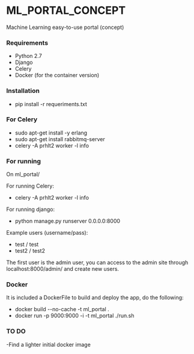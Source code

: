 # ML_PORTAL_CONCEPT
Machine Learning easy-to-use portal (concept)

### Requirements

* Python 2.7
* Django
* Celery
* Docker (for the container version)

### Installation

* pip install -r requeriments.txt

### For Celery

* sudo apt-get install -y erlang
* sudo apt-get install rabbitmq-server
* celery -A prhlt2 worker -l info

### For running

On ml_portal/

For running Celery:

* celery -A prhlt2 worker -l info

For running django:

* python manage.py runserver 0.0.0.0:8000

Example users (username/pass):

* test / test
* test2 / test2

The first user is the admin user, you can access to the admin site through localhost:8000/admin/ and create new users.

### Docker 

It is included a DockerFile to build and deploy the app, do the following:

* docker build --no-cache -t ml_portal .
* docker run -p 9000:9000 -i -t ml_portal ./run.sh

### TO DO

-Find a lighter initial docker image

